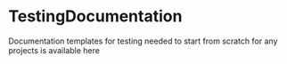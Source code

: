 # TestingDocumentation
Documentation templates for testing needed to start from scratch for any projects is available here
